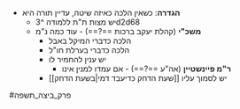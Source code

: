 * **הגדרה**: כשאין הלכה כאיזה שיטה, עדיין תורה היא
	* יש מצות ת"ת ללמודה ^3d2d68
	* **משכ"י** (קהלת יעקב ברכות ==?==) - עוד כמה נ"מ
		* הלכה כדברי המיקל באבל
		* הלכה כדברי בערלת חו"ל
		* יש ענין להחמיר לו
			* **ר"מ פיינשטיין** (אה"ע ==?==) - אם עמדו למנין אינו
		* יש לסמוך עליו [[שעת הדחק כדיעבד דמי|בשעת הדחק]]

#פרק_ביצה_תשפה 